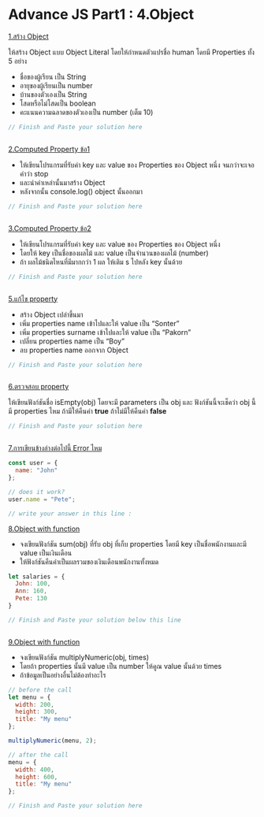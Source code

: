 # Advance JS Part1 : 4.Object

[1.สร้าง Object](https://docs.google.com/presentation/d/155ujTF8dVcjw9J4wivPmyhnjsBkgXOHJ/edit#slide=id.p53)  
  
ให้สร้าง Object แบบ Object Literal โดยให้กำหนดตัวแปรชื่อ human โดยมี Properties ทั้ง 5 อย่าง
- ชื่อของผู้เรียน เป็น String
- อายุของผู้เรียนเป็น number
- บ้านของตัวเองเป็น String
- โสดหรือไม่โสดเป็น boolean
- คะแนนความฉลาดของตัวเองเป็น number (เต็ม 10)  
  
  
```js
// Finish and Paste your solution here



```

[2.Computed Property ข้อ1](https://docs.google.com/presentation/d/155ujTF8dVcjw9J4wivPmyhnjsBkgXOHJ/edit#slide=id.p56)  
  
- ให้เขียนโปรแกรมที่รับค่า key และ value ของ Properties ของ Object หนึ่ง จนกว่าจะเจอคำว่า stop  
- และนำค่าเหล่านั้นมาสร้าง Object  
- หลังจากนั้น console.log() object นั้นออกมา

```js
// Finish and Paste your solution here



```

[3.Computed Property ข้อ2](https://docs.google.com/presentation/d/155ujTF8dVcjw9J4wivPmyhnjsBkgXOHJ/edit#slide=id.p57)  

- ให้เขียนโปรแกรมที่รับค่า key และ value ของ Properties ของ Object หนึ่ง  
- โดยให้ key เป็นชื่อของผลไม้ และ value เป็นจำนวนของผลไม้ (number)   
- ถ้า ผลไม้ชนิดไหนที่มีมากกว่า 1 ผล ให้เติม s ไปหลัง key นั้นด้วย

```js
// Finish and Paste your solution here



```



[5.แก้ไข property](https://docs.google.com/presentation/d/155ujTF8dVcjw9J4wivPmyhnjsBkgXOHJ/edit#slide=id.p78)

- สร้าง Object เปล่าขึ้นมา
- เพิ่ม properties name เข้าไปและให้ value เป็น “Sonter”
- เพิ่ม properties surname เข้าไปและให้ value เป็น “Pakorn”
- เปลี่ยน properties name เป็น “Boy”
- ลบ properties name ออกจาก Object

```js
// Finish and Paste your solution here



```

[6.ตรวจสอบ property](https://docs.google.com/presentation/d/155ujTF8dVcjw9J4wivPmyhnjsBkgXOHJ/edit#slide=id.p79)  
  
  
  ให้เขียนฟังก์ชันชื่อ isEmpty(obj) โดยจะมี parameters เป็น obj และ ฟังก์ชันนี้จะเช็คว่า obj นี้มี properties ไหม ถ้ามีให้คืนค่า __true__ ถ้าไม่มีให้คืนค่า __false__
```js
// Finish and Paste your solution here



```

[7.การเขียนข้างล่างต่อไปนี้ Error  ไหม](https://docs.google.com/presentation/d/155ujTF8dVcjw9J4wivPmyhnjsBkgXOHJ/edit#slide=id.p80)

```js
const user = {
  name: "John"
};

// does it work?
user.name = "Pete";

// write your answer in this line : 
```

[8.Object with function](https://docs.google.com/presentation/d/155ujTF8dVcjw9J4wivPmyhnjsBkgXOHJ/edit#slide=id.p81https://docs.google.com/presentation/d/155ujTF8dVcjw9J4wivPmyhnjsBkgXOHJ/edit#slide=id.p81)  

- จงเขียนฟังก์ชัน sum(obj) ที่รับ obj ที่เก็บ properties โดยมี key เป็นชื่อพนักงานและมี value เป็นเงินเดือน  
- ให้ฟังก์ชันคืนค่าเป็นผลรวมของเงินเดือนพนักงานทั้งหมด


```js
let salaries = {
  John: 100,
  Ann: 160,
  Pete: 130
}

// Finish and Paste your solution below this line



```

[9.Object with function](https://docs.google.com/presentation/d/155ujTF8dVcjw9J4wivPmyhnjsBkgXOHJ/edit#slide=id.p82)  

- จงเขียนฟังก์ชัน multiplyNumeric(obj, times)   
- โดยถ้า properties นั้นมี value เป็น number ให้คูณ value นั้นด้วย times   
- ถ้าข้อมูลเป็นอย่างอื่นไม่ต้องทำอะไร

```js
// before the call
let menu = {
  width: 200,
  height: 300,
  title: "My menu"
};

multiplyNumeric(menu, 2);

// after the call
menu = {
  width: 400,
  height: 600,
  title: "My menu"
};
```

```js
// Finish and Paste your solution here



```